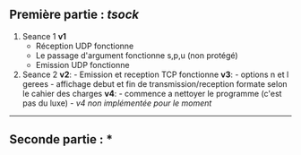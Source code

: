 ## Première partie : *tsock*

1. Seance 1 
	**v1**
	- Réception UDP fonctionne
	- Le passage d'argument fonctionne s,p,u (non protégé)
	- Emission UDP fonctionne
2. Seance 2
	**v2**:
		- Emission et reception TCP fonctionne
	**v3**:
		- options n et l gerees
		- affichage debut et fin de transmission/reception formate selon le cahier des charges
	**v4**:
		- commence a nettoyer le programme (c'est pas du luxe)
		- *v4 non implémentée pour le moment*
***
## Seconde partie : *

